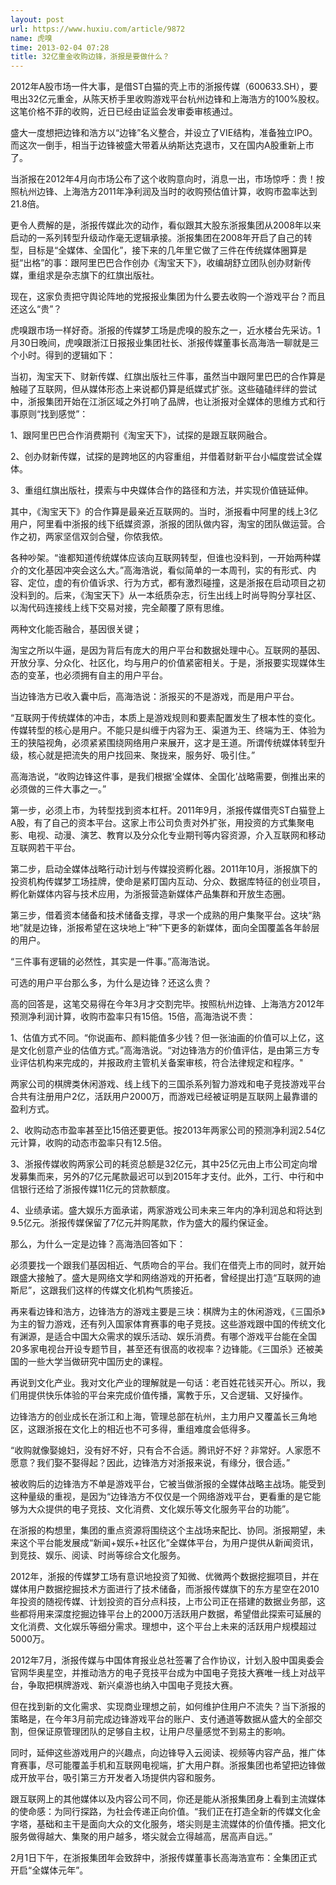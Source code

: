 ```yaml
---
layout: post
url: https://www.huxiu.com/article/9872
name: 虎嗅
time: 2013-02-04 07:28
title: 32亿重金收购边锋，浙报是要做什么？
---
```

2012年A股市场一件大事，是借ST白猫的壳上市的浙报传媒（600633.SH），要甩出32亿元重金，从陈天桥手里收购游戏平台杭州边锋和上海浩方的100%股权。这笔价格不菲的收购，近日已经由证监会发审委审核通过。

盛大一度想把边锋和浩方以“边锋”名义整合，并设立了VIE结构，准备独立IPO。而这次一倒手，相当于边锋被盛大带着从纳斯达克退市，又在国内A股重新上市了。

当浙报在2012年4月向市场公布了这个收购意向时，消息一出，市场惊呼：贵！按照杭州边锋、上海浩方2011年净利润及当时的收购预估值计算，收购市盈率达到21.8倍。

更令人费解的是，浙报传媒此次的动作，看似跟其大股东浙报集团从2008年以来启动的一系列转型升级动作毫无逻辑承接。浙报集团在2008年开启了自己的转型，目标是“全媒体、全国化”，接下来的几年里它做了三件在传统媒体圈算是挺“出格”的事：跟阿里巴巴合作创办《淘宝天下》，收编胡舒立团队创办财新传媒，重组求是杂志旗下的红旗出版社。

现在，这家负责把守舆论阵地的党报报业集团为什么要去收购一个游戏平台？而且还这么“贵”？

虎嗅跟市场一样好奇。浙报的传媒梦工场是虎嗅的股东之一，近水楼台先采访。1月30日晚间，虎嗅跟浙江日报报业集团社长、浙报传媒董事长高海浩一聊就是三个小时。得到的逻辑如下：

当初，淘宝天下、财新传媒、红旗出版社三件事，虽然当中跟阿里巴巴的合作算是触碰了互联网，但从媒体形态上来说都仍算是纸媒式扩张。这些磕磕绊绊的尝试中，浙报集团开始在江浙区域之外打响了品牌，也让浙报对全媒体的思维方式和行事原则“找到感觉”：

1、跟阿里巴巴合作消费期刊《淘宝天下》，试探的是跟互联网融合。

2、创办财新传媒，试探的是跨地区的内容重组，并借着财新平台小幅度尝试全媒体。

3、重组红旗出版社，摸索与中央媒体合作的路径和方法，并实现价值链延伸。

其中，《淘宝天下》的合作算是最亲近互联网的。当时，浙报看中阿里的线上3亿用户，阿里看中浙报的线下纸媒资源，浙报的团队做内容，淘宝的团队做运营。合作之初，两家坚信双剑合璧，你侬我侬。

各种吵架。“谁都知道传统媒体应该向互联网转型，但谁也没料到，一开始两种媒介的文化基因冲突会这么大。”高海浩说，看似简单的一本周刊，实的有形式、内容、定位，虚的有价值诉求、行为方式，都有激烈碰撞，这是浙报在启动项目之初没料到的。后来，《淘宝天下》从一本纸质杂志，衍生出线上时尚导购分享社区、以淘代码连接线上线下交易对接，完全颠覆了原有思维。

两种文化能否融合，基因很关键；

淘宝之所以牛逼，是因为背后有庞大的用户平台和数据处理中心。互联网的基因、开放分享、分众化、社区化，均与用户的价值紧密相关。于是，浙报要实现媒体生态的变革，也必须拥有自主的用户平台。

当边锋浩方已收入囊中后，高海浩说：浙报买的不是游戏，而是用户平台。

“互联网于传统媒体的冲击，本质上是游戏规则和要素配置发生了根本性的变化。传媒转型的核心是用户。不能只是纠缠于内容为王、渠道为王、终端为王、体验为王的狭隘视角，必须紧紧围绕网络用户来展开，这才是王道。所谓传统媒体转型升级，核心就是把流失的用户找回来、聚拢来，服务好、吸引住。”

高海浩说，“收购边锋这件事，是我们根据‘全媒体、全国化’战略需要，倒推出来的必须做的三件大事之一。”

第一步，必须上市，为转型找到资本杠杆。2011年9月，浙报传媒借壳ST白猫登上A股，有了自己的资本平台。这家上市公司负责对外扩张，用投资的方式集聚电影、电视、动漫、演艺、教育以及分众化专业期刊等内容资源，介入互联网和移动互联网若干平台。

第二步，启动全媒体战略行动计划与传媒投资孵化器。2011年10月，浙报旗下的投资机构传媒梦工场挂牌，使命是紧盯国内互动、分众、数据库特征的创业项目，孵化新媒体内容与技术应用，为浙报营造新媒体产品集群和开放生态圈。

第三步，借着资本储备和技术储备支撑，寻求一个成熟的用户集聚平台。这块“熟地”就是边锋，浙报希望在这块地上“种”下更多的新媒体，面向全国覆盖各年龄层的用户。

“三件事有逻辑的必然性，其实是一件事。”高海浩说。

可选的用户平台那么多，为什么是边锋？还这么贵？

高的回答是，这笔交易得在今年3月才交割完毕。按照杭州边锋、上海浩方2012年预测净利润计算，收购市盈率只有15倍。15倍，高海浩说不贵：

1、估值方式不同。“你说画布、颜料能值多少钱？但一张油画的价值可以上亿，这是文化创意产业的估值方式。”高海浩说。“对边锋浩方的价值评估，是由第三方专业评估机构来完成的，并报政府主管机关备案审核，符合法律规定和程序。"

两家公司的棋牌类休闲游戏、线上线下的三国杀系列智力游戏和电子竞技游戏平台合共有注册用户2亿，活跃用户2000万，而游戏已经被证明是互联网上最靠谱的盈利方式。

2、收购动态市盈率甚至比15倍还要更低。按2013年两家公司的预测净利润2.54亿元计算，收购的动态市盈率只有12.5倍。

3、浙报传媒收购两家公司的耗资总额是32亿元，其中25亿元由上市公司定向增发募集而来，另外的7亿元尾款最迟可以到2015年才支付。此外，工行、中行和中信银行还给了浙报传媒11亿元的贷款额度。

4、业绩承诺。盛大娱乐方面承诺，两家游戏公司未来三年内的净利润总和将达到9.5亿元。浙报传媒保留了7亿元并购尾款，作为盛大的履约保证金。

那么，为什么一定是边锋？高海浩回答如下：

必须要找一个跟我们基因相近、气质吻合的平台。我们在借壳上市的同时，就开始跟盛大接触了。盛大是网络文学和网络游戏的开拓者，曾经提出打造“互联网的迪斯尼”，这跟我们这样的传媒文化机构气质接近。

再来看边锋和浩方，边锋浩方的游戏主要是三块：棋牌为主的休闲游戏，《三国杀》为主的智力游戏，还有列入国家体育赛事的电子竞技。这些游戏跟中国的传统文化有渊源，是适合中国大众需求的娱乐活动、娱乐消费。有哪个游戏平台能在全国20多家电视台开设专题节目，甚至还有很高的收视率？边锋能。《三国杀》还被美国的一些大学当做研究中国历史的课程。

再说到文化产业。我对文化产业的理解就是一句话：老百姓花钱买开心。所以，我们用提供快乐体验的平台来完成价值传播，寓教于乐，又合逻辑、又好操作。

边锋浩方的创业成长在浙江和上海，管理总部在杭州，主力用户又覆盖长三角地区，这跟浙报在文化上的相近也不可多得，重组难度会低得多。

“收购就像娶媳妇，没有好不好，只有合不合适。腾讯好不好？非常好。人家愿不愿意？我们娶不娶得起？因此，边锋浩方对浙报来说，有缘分，很合适。”

被收购后的边锋浩方不单是游戏平台，它被当做浙报的全媒体战略主战场。能受到这种量级的重视，是因为“边锋浩方不仅仅是一个网络游戏平台，更看重的是它能够为大众提供的电子竞技、文化消费、文化娱乐等文化服务平台的功能”。

在浙报的构想里，集团的重点资源将围绕这个主战场来配比、协同。浙报期望，未来这个平台能发展成“新闻+娱乐+社区化”全媒体平台，为用户提供从新闻资讯，到竞技、娱乐、阅读、时尚等综合文化服务。

2012年，浙报的传媒梦工场有意识地投资了知微、优微两个数据挖掘项目，并在媒体用户数据挖掘技术方面进行了技术储备，而浙报传媒旗下的东方星空在2010年投资的随视传媒、计划投资的百分点科技，上市公司正在搭建的数据业务部，这些都将用来深度挖掘边锋平台上的2000万活跃用户数据，希望借此探索可延展的文化消费、文化娱乐等细分需求。理想中，这个平台上未来的活跃用户规模超过5000万。

2012年7月，浙报传媒与中国体育报业总社签署了合作协议，计划入股中国奥委会官网华奥星空，并推动浩方的电子竞技平台成为中国电子竞技大赛唯一线上对战平台，争取把棋牌游戏、新兴桌游也纳入中国电子竞技大赛。

但在找到新的文化需求、实现商业理想之前，如何维护住用户不流失？当下浙报的策略是，在今年3月前完成边锋游戏平台的账户、支付通道等数据从盛大的全部交割，但保证原管理团队的足够自主权，让用户尽量感觉不到易主的影响。

同时，延伸这些游戏用户的兴趣点，向边锋导入云阅读、视频等内容产品，推广体育赛事，尽可能覆盖手机和互联网电视端，扩大用户群。浙报集团也希望把边锋做成开放平台，吸引第三方开发者入场提供内容和服务。

跟互联网上的其他媒体以及内容公司不同，你还是能从浙报集团身上看到主流媒体的使命感：为同行探路，为社会传递正向价值。“我们正在打造全新的传媒文化金字塔，基础和主干是面向大众的文化服务，塔尖则是主流媒体的价值传播。把文化服务做得越大、集聚的用户越多，塔尖就会立得越高，居高声自远。”

2月1日下午，在浙报集团年会致辞中，浙报传媒董事长高海浩宣布：全集团正式开启“全媒体元年”。

